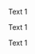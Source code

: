 <div class="container">
  <div class="cover top"></div>
  <div class="cover right"></div>
  <div class="cover bottom"></div>
  <div class="cover left"></div>
  <div class="bg-image one"></div>
  <div class="bg-image two"></div>
  <div class="bg-image three"></div>
  
  <p class="text one">Text 1</p>
  <p class="text two">Text 1</p>
  <p class="text three">Text 1</p>
</div>
